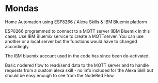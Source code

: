 # Mondas
Home Automation using ESP8266 / Alexa Skills &amp; IBM Bluemix platform

ESP8266 programmed to connect to a MQTT server (IBM Bluemix in this case). Use IBM Bluemix service to create a MQTTserver. You can use another or a local server but the functions would have to changed accordingly.

The IBM bluemix account used in the code has since been de-activated.

Basic nodered flow to read/send data to the MQTT server and to handle requests from a custom alexa skill - no info included for the Alexa Skill but should be easy enough to see from the NodeRed Flow
